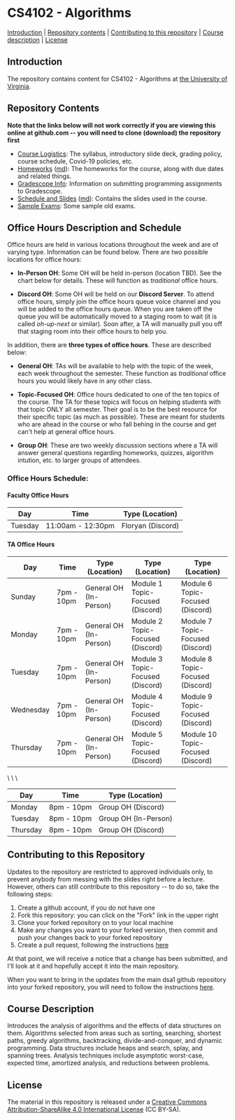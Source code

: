 CS4102 - Algorithms
===============================

[Introduction](#introduction) | [Repository contents](#contents) | [Contributing to this repository](#contributing) | [Course description](#description) | [License](#license)

<a name="introduction"></a>Introduction
---------------------------------------

The repository contains content for CS4102 - Algorithms at [the University of Virginia](https://virginia.edu).


<a name="contents"></a>Repository Contents
------------------------------------------

**Note that the links below will not work correctly if you are viewing
this online at github.com -- you will need to clone (download) the
repository first**

- [Course Logistics](courselogistics/index.html): The syllabus, introductory slide deck, grading policy, course schedule, Covid-19 policies, etc.
- [Homeworks](homeworks/index.html) ([md](homeworks/index.md)): The homeworks for the course, along with due dates and related things.
- [Gradescope Info](./homeworks/gradescope.html): Information on submitting programming assignments to Gradescope.
- [Schedule and Slides](slides/index.html) ([md](slides/index.md)): Contains the slides used in the course.
- [Sample Exams](./exams/index.html): Some sample old exams.


<a name="contents"></a>Office Hours Description and Schedule
------------------------------------------

Office hours are held in various locations throughout the week and are of varying type. Information can be found below. There are two possible locations for office hours:

- **In-Person OH**: Some OH will be held in-person (location TBD). See the chart below for details. These will function as *traditional* office hours.

- **Discord OH**: Some OH will be held on our **Discord Server**. To attend office hours, simply join the office hours queue voice channel and you will be added to the office hours queue. When you are taken off the queue you will be automatically moved to a staging room to wait (it is called *oh-up-next* or similar). Soon after, a TA will manually pull you off that staging room into their office hours to help you.

In addition, there are **three types of office hours**. These are described below:

- **General OH**: TAs will be available to help with the topic of the week, each week throughout the semester. These function as *traditional* office hours you would likely have in any other class.

- **Topic-Focused OH**: Office hours dedicated to one of the ten topics of the course. The TA for these topics will focus on helping students with that topic ONLY all semester. Their goal is to be the best resource for their specific topic (as much as possible). These are meant for students who are ahead in the course or who fall behing in the course and get can't help at general office hours.

- **Group OH**: These are two weekly discussion sections where a TA will answer general questions regarding homeworks, quizzes, algorithm intution, etc. to larger groups of attendees.


### Office Hours Schedule:

#### Faculty Office Hours

| Day | Time | Type (Location) | 
|---|-----|------|
| Tuesday | 11:00am - 12:30pm | Floryan (Discord) |

#### TA Office Hours 

| Day | Time | Type (Location) | Type (Location) | Type (Location) |
|---|-----|------|--------|--------|
| Sunday | 7pm - 10pm | General OH (In-Person) | Module 1 Topic-Focused (Discord) | Module 6 Topic-Focused (Discord) |
| Monday | 7pm - 10pm | General OH (In-Person) | Module 2 Topic-Focused (Discord) | Module 7 Topic-Focused (Discord) |
| Tuesday | 7pm - 10pm | General OH (In-Person) | Module 3 Topic-Focused (Discord) | Module 8 Topic-Focused (Discord) |
| Wednesday | 7pm - 10pm | General OH (In-Person) | Module 4 Topic-Focused (Discord) | Module 9 Topic-Focused (Discord) |
| Thursday | 7pm - 10pm | General OH (In-Person) | Module 5 Topic-Focused (Discord) | Module 10 Topic-Focused (Discord) |

\ \ \ 

| Day | Time | Type (Location) |
|-----|------|--------|
| Monday | 8pm - 10pm | Group OH (Discord) |
| Tuesday | 8pm - 10pm | Group OH (In-Person) |
| Thursday | 8pm - 10pm | Group OH (Discord) |



<a name="contributing"></a>Contributing to this Repository
----------------------------------------------------------

Updates to the repository are restricted to approved individuals only, to prevent anybody from messing with the slides right before a lecture.  However, others can still contribute to this repository -- to do so, take the following steps:

1. Create a github account, if you do not have one
2. Fork this repository: you can click on the "Fork" link in the upper right
3. Clone your forked repository on to your local machine
4. Make any changes you want to your forked version, then commit and push your changes back to your forked repository
5. Create a pull request, following the instructions [here](https://help.github.com/articles/creating-a-pull-request)

At that point, we will receive a notice that a change has been submitted, and I'll look at it and hopefully accept it into the main repository.

When you want to bring in the updates from the main dsa1 github repository into your forked repository, you will need to follow the instructions [here](https://help.github.com/articles/syncing-a-fork).


<a name="description"></a>Course Description
--------------------------------------------

Introduces the analysis of algorithms and the effects of data structures on them. Algorithms selected from areas such as sorting, searching, shortest paths, greedy algorithms, backtracking, divide-and-conquer, and dynamic programming. Data structures include heaps and search, splay, and spanning trees. Analysis techniques include asymptotic worst-case, expected time, amortized analysis, and reductions between problems.


<a name="license"></a>License
-----------------------------

The material in this repository is released under a [Creative Commons Attribution-ShareAlike 4.0 International License](http://creativecommons.org/licenses/by-sa/4.0/) (CC BY-SA).

